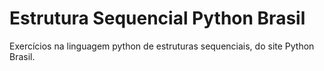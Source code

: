 # Estrutura Sequencial Python Brasil
Exercícios na linguagem python de estruturas sequenciais, do site Python Brasil.
